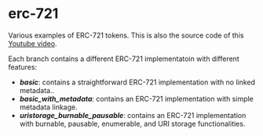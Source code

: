 # erc-721
Various examples of ERC-721 tokens. This is also the source code of this [Youtube video](https://youtu.be/1SJ2-99Dw2w?si=jOWJrzRWcxh-P_wp). 

Each branch contains a different ERC-721 implementatoin with different features:
- ***basic***: contains a straightforward ERC-721 implementation with no linked metadata..
- ***basic_with_metadata***: contains an ERC-721 implementation with simple metadata linkage.
- ***uristorage_burnable_pausable***: contains an ERC-721 implementation with burnable, pausable, enumerable, and URI storage functionalities.
